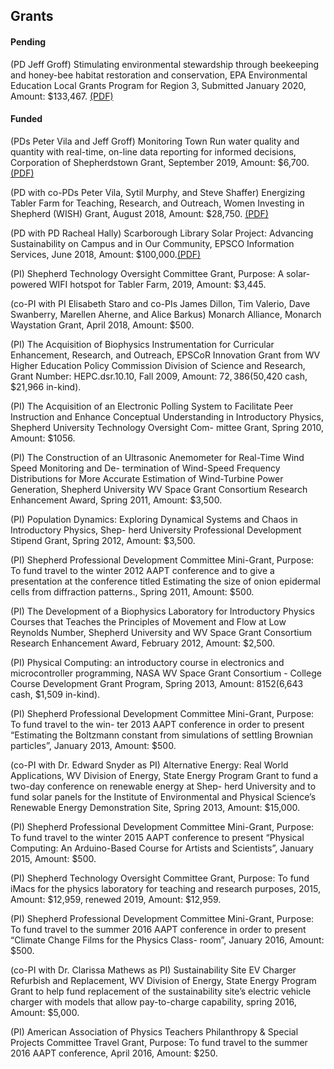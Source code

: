 ## Grants

#### Pending

(PD Jeff Groff) Stimulating environmental stewardship through beekeeping and honey-bee habitat restoration and conservation, EPA Environmental Education Local Grants Program for Region 3, Submitted January 2020, Amount: $133,467. [(PDF)](https://groff-portfolio.s3.amazonaws.com/grants/groff-2019-epaeelocal.pdf)

#### Funded

(PDs Peter Vila and Jeff Groff) Monitoring Town Run water quality and quantity with real-time, on-line data reporting for informed decisions, Corporation of Shepherdstown Grant, September 2019, Amount: $6,700. [(PDF)](https://groff-portfolio.s3.amazonaws.com/grants/vila-2019-shepherdstown.pdf)

(PD with co-PDs Peter Vila, Sytil Murphy, and Steve Shaffer) Energizing Tabler Farm for Teaching, Research, and Outreach, Women Investing in Shepherd (WISH) Grant, August 2018, Amount: $28,750. [(PDF)](https://groff-portfolio.s3.amazonaws.com/grants/groff-2018-wish.pdf)

(PD with PD Racheal Hally) Scarborough Library Solar Project: Advancing Sustainability on Campus and in Our Community, EPSCO Information Services, June 2018, Amount: $100,000.[(PDF)](https://groff-portfolio.s3.amazonaws.com/grants/groff-2019-epsco.pdf)

(PI) Shepherd Technology Oversight Committee Grant, Purpose: A solar-powered WIFI hotspot for Tabler Farm, 2019, Amount: $3,445.

(co-PI with PI Elisabeth Staro and co-PIs James Dillon, Tim Valerio, Dave Swanberry, Marellen Aherne, and Alice Barkus) Monarch Alliance, Monarch Waystation Grant, April 2018, Amount: $500.

(PI) The Acquisition of Biophysics Instrumentation for Curricular Enhancement, Research, and Outreach, EPSCoR Innovation Grant from WV Higher Education Policy Commission Division of Science and Research, Grant Number:  HEPC.dsr.10.10, Fall 2009, Amount: $72,386 ($50,420 cash, $21,966 in-kind).

(PI) The Acquisition of an Electronic Polling System to Facilitate Peer Instruction and Enhance Conceptual Understanding in Introductory Physics, Shepherd University Technology Oversight Com- mittee Grant, Spring 2010, Amount: $1056.

(PI) The Construction of an Ultrasonic Anemometer for Real-Time Wind Speed Monitoring and De- termination of Wind-Speed Frequency Distributions for More Accurate Estimation of Wind-Turbine Power Generation, Shepherd University WV Space Grant Consortium Research Enhancement Award, Spring 2011,  Amount: $3,500.

(PI) Population Dynamics: Exploring Dynamical Systems and Chaos in Introductory Physics, Shep- herd University Professional Development Stipend Grant, Spring 2012, Amount: $3,500.

(PI) Shepherd Professional Development Committee Mini-Grant, Purpose: To fund travel to the winter 2012 AAPT conference and to give a presentation at the conference titled Estimating the size of onion epidermal cells from diffraction patterns., Spring 2011, Amount: $500.

(PI) The Development of a Biophysics Laboratory for Introductory Physics Courses that Teaches the Principles of Movement and Flow at Low Reynolds Number, Shepherd University and WV Space Grant Consortium Research Enhancement Award, February 2012, Amount: $2,500.

(PI) Physical Computing: an introductory course in electronics and microcontroller programming, NASA WV Space Grant Consortium - College Course Development Grant Program, Spring 2013, Amount:  $8152 ($6,643 cash, $1,509 in-kind).

(PI) Shepherd Professional Development Committee Mini-Grant, Purpose: To fund travel to the win- ter 2013 AAPT conference in order to present “Estimating the Boltzmann constant from simulations of settling Brownian particles”, January 2013, Amount: $500.

(co-PI with Dr. Edward Snyder as PI) Alternative Energy: Real World Applications, WV Division of Energy, State Energy Program Grant to fund a two-day conference on renewable energy at Shep- herd University and to fund solar panels for the Institute of Environmental and Physical Science’s Renewable Energy Demonstration Site, Spring 2013, Amount: $15,000.

(PI) Shepherd Professional Development Committee Mini-Grant, Purpose: To fund travel to the winter 2015 AAPT conference to present “Physical Computing: An Arduino-Based Course for Artists and Scientists”, January 2015, Amount: $500.

(PI) Shepherd Technology Oversight Committee Grant, Purpose: To fund iMacs for the physics laboratory for teaching and research purposes, 2015, Amount: $12,959, renewed 2019, Amount: $12,959.

(PI) Shepherd Professional Development Committee Mini-Grant, Purpose: To fund travel to the summer 2016 AAPT conference in order to present “Climate Change Films for the Physics Class- room”, January 2016, Amount:  $500.

(co-PI with Dr. Clarissa Mathews as PI) Sustainability Site EV Charger Refurbish and Replacement, WV Division of Energy, State Energy Program Grant to help fund replacement of the sustainability site’s electric vehicle charger with models that allow pay-to-charge capability, spring 2016, Amount:
$5,000.

(PI) American Association of Physics Teachers Philanthropy & Special Projects Committee Travel Grant, Purpose:  To fund travel to the summer 2016 AAPT conference, April 2016, Amount: $250.
